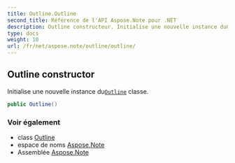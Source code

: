 ```yaml
---
title: Outline.Outline
second_title: Référence de l'API Aspose.Note pour .NET
description: Outline constructeur. Initialise une nouvelle instance duOutline classe.
type: docs
weight: 10
url: /fr/net/aspose.note/outline/outline/
---
```

## Outline constructor

Initialise une nouvelle instance du[`Outline`](../) classe.

```csharp
public Outline()
```

### Voir également

* class [Outline](../)
* espace de noms [Aspose.Note](../../outline/)
* Assemblée [Aspose.Note](../../../)


